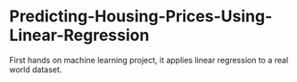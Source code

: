 # Predicting-Housing-Prices-Using-Linear-Regression
First hands on machine learning project, it applies linear regression to a real world dataset. 
